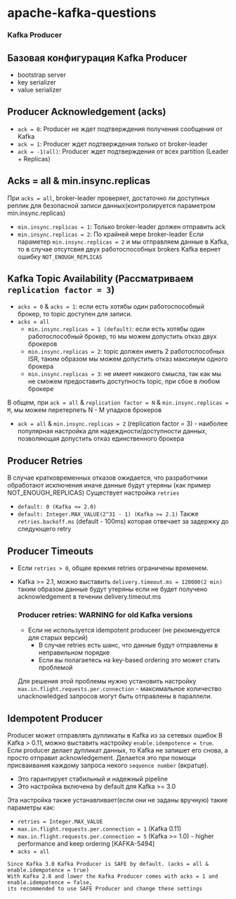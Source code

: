 # apache-kafka-questions

### Kafka Producer

## Базовая конфигурация Kafka Producer
+ bootstrap server
+ key serializer
+ value serializer

## Producer Acknowledgement (acks)
+ ```ack = 0```: Producer не ждет подтверждения получения сообщения от Kafka
+ ```ack = 1```: Producer ждет подтверждения только от broker-leader
+ ```ack = -1(all)```: Producer ждет подтверждения от всех partition (Leader + Replicas)

## Acks = all & min.insync.replicas
При ```acks = all```, broker-leader проверяет, достаточно ли доступных реплик для безопасной записи данных(контролируется параметром min.insync.replicas)
+ ```min.insync.replicas = 1```: Только broker-leader должен отправить ack
+ ```min.insync.replicas = 2```: По крайней мере broker-leader
Если параметер ```min.insync.replicas = 2``` и мы отправляем данные в Kafka, то в случае отсутсвия двух работоспособных brokers Kafka вернет ошибку ```NOT_ENOUGH_REPLICAS```

## Kafka Topic Availability (Рассматриваем ```replication factor = 3```)
+ ```acks = 0``` & ```acks = 1```: если есть хотябы один работоспособный брокер, то topic доступен для записи.
+ ```acks = all```
  + ```min.insync.replicas = 1 (default)```: если есть хотябы один работоспособный брокер, то мы можем допустить отказ двух брокеров
  + ```min.insync.replicas = 2```: topic должен иметь 2 работоспособных ISR, таким образом мы можем допустить отказ максимум одного брокера
  + ```min.insync.replicas = 3```: не имеет никакого смысла, так как мы не сможем предоставить доступность topic, при сбое в любом брокере
  
В общем, при ```ack = all``` & ```replication factor = N``` & ```min.insync.replicas = M```, мы можем перетерпеть N - M упадков брокеров
+ ```ack = all``` & ```min.insync.replicas = 2``` (replication factor = 3) - наиболее популярная настройка для надеждности/доступности данных, позволяющая допустить отказ единственного брокера

## Producer Retries
В случае кратковременных отказов ожидается, что разработчики обработают исключения иначе данные будут утеряны (как пример NOT_ENOUGH_REPLICAS)
Существует настройка ```retries```
+ ```default: 0 (Kafka <= 2.0)```
+ ```default: Integer.MAX_VALUE(2^31 - 1) (Kafka >= 2.1)```
Также ```retries.backoff.ms``` (default - 100ms) которая отвечает за задержку до следующего retry

## Producer Timeouts
+ Если ```retries > 0```, общее врекмя retries ограничены временем.
+ Kafka >= 2.1, можно выставить ```delivery.timeout.ms = 120000(2 min)``` таким образом данные будут утеряны если не будет получено acknowledgement в течении delivery.timeout.ms
  ### Producer retries: WARNING for old Kafka versions
  + Если не используется idempotent produceer (не рекомендуется для старых версий)
    + В случае retries есть шанс, что данные будут отправлены в неправильном порядке
    + Если вы полагаетесь на key-based ordering это может стать проблемой
 
  Для решения этой проблемы нужно установить настройку ```max.in.flight.requests.per.connection``` - максимальное количество unacknowledged запросов могут быть отправлены в параллели.
  
## Idempotent Producer
Producer может отправлять дупликаты в Kafka из за сетевых ошибок
В Kafka > 0.11, можно выставить настройку ```enable.idempotence = true```. Если producer делает дупликат данных, то Kafka не запишет его снова, а просто отправит acknowledgement. Делается это при помощи присваивания каждому запроса некого ```sequence number``` (вкратце).
+ Это гарантирует стабильный и надежный pipeline
+ Это настройка включена by default для Kafka >= 3.0

Эта настройка также устанавливает(если они не заданы вручную) такие параметры как:
+ ```retries = Integer.MAX_VALUE```
+ ```max.in.flight.requests.per.connection = 1``` (Kafka 0.11)
+ ```max.in.flight.requests.per.connection = 5``` (Kafka >= 1.0) - higher performance and keep ordering [KAFKA-5494]
+ ```acks = all```
```
Since Kafka 3.0 Kafka Producer is SAFE by default. (acks = all & enable.idempotence = true)
With Kafka 2.8 and lower the Kafka Producer comes with acks = 1 and enable.idempotence = false, 
its recommended to use SAFE Producer and change these settings
```
